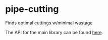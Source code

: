 # pipe-cutting
 Finds optimal cuttings w/minimal wastage

 The API for the main library can be found [here](https://alns.readthedocs.io/en/latest/).
